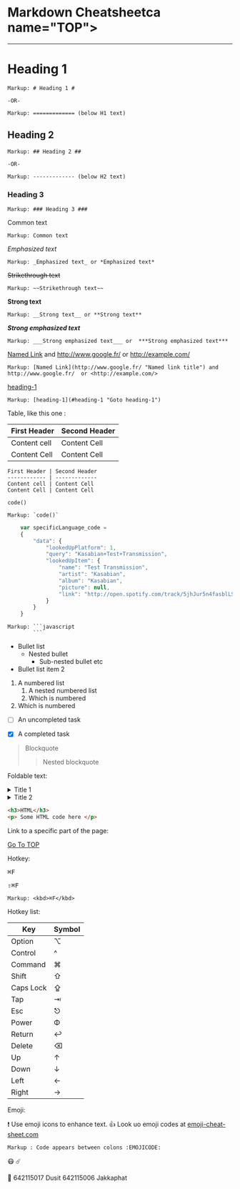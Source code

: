 Markdown Cheatsheetca name="TOP"></a>
===================

- - - -
# Heading 1 #

    Markup: # Heading 1 #

    -OR-

    Markup: ============= (below H1 text)

## Heading 2 ##

    Markup: ## Heading 2 ##

    -OR-

    Markup: ------------- (below H2 text)

### Heading 3 ###

    Markup: ### Heading 3 ###

Common text

    Markup: Common text

_Emphasized text_

    Markup: _Emphasized text_ or *Emphasized text*

~~Strikethrough text~~

    Markup: ~~Strikethrough text~~

__Strong text__

    Markup: __Strong text__ or **Strong text**

___Strong emphasized text___

    Markup: ___Strong emphasized text___ or  ***Strong emphasized text***

[Named Link](http://www.google.fr/ "Named link title") and http://www.google.fr/ or <http://example.com/> 

    Markup: [Named Link](http://www.google.fr/ "Named link title") and http://www.google.fr/  or <http://example.com/> 

[heading-1](#heading-1 "Goto heading-1") 

    Markup: [heading-1](#heading-1 "Goto heading-1") 

 Table, like this one : 
 
First Header | Second Header
------------ | -------------
Content cell | Content Cell
Content Cell | Content Cell 

```
First Header | Second Header
------------ | -------------
Content cell | Content Cell
Content Cell | Content Cell
```

`code()`

    Markup: `code()`  

```javascript
    var specificLanguage_code =
    {
        "data": { 
            "lookedUpPlatform": 1,
            "query": "Kasabian+Test+Transmission",
            "lookedUpItem": {
                "name": "Test Transmission",
                "artist": "Kasabian",
                "album": "Kasabian",
                "picture": null,
                "link": "http://open.spotify.com/track/5jhJur5n4fasblLSCOcrTp"
            }
        }
    }
```

    Markup: ```javascript
            ```

* Bullet list
    * Nested bullet
        * Sub-nested bullet etc
* Bullet list item 2
1. A numbered list
    1. A nested numbered list
    2. Which is numbered
2. Which is numbered

- [ ] An uncompleted task
- [X] A completed task


> Blockquote
>> Nested blockquote

Foldable text:

<details>
  <summary>Title 1</summary>
  <p>Content 1 Content 1 Content 1 Content 1 Content 1 Content 1</p>
</details>
<details>
  <summary>Title 2</summary>
  <p>Content 2 Content 2 Content 2 Content 2 Content 2 Content 2</p>
</details>

```html
<h3>HTML</h3>
<p> Some HTML code here </p>
```

Link to a specific part of the page:

[Go To TOP](#TOP)

Hotkey:

<kbd>⌘F</kbd>

<kbd>⇧⌘F</kbd>

    Markup: <kbd>⌘F</kbd>

Hotkey list:

| Key | Symbol |
| --- | --- |
| Option | ⌥ |
| Control | ^ |
| Command | ⌘ |
| Shift | ⇧ |
| Caps Lock | ⇪ |
| Tap | ⇥ |
| Esc | ⎋ |
| Power | Φ |
| Return | ↩ |
| Delete | ⌫ |
| Up | ↑ |
| Down | ↓ |
| Left | ← |
| Right | → |

Emoji:

:exclamation: Use emoji icons to enhance text. :+1: Look uo emoji codes at
[emoji-cheat-sheet.com](http://emoji-cheat-sheet.com/)

    Markup : Code appears between colons :EMOJICODE:

:mask: :comet:

:thinking: 642115017 Dusit
642115006 Jakkaphat
